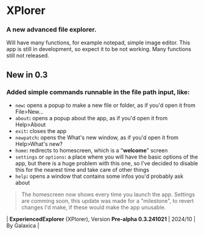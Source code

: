 # XPlorer
### A new advanced file explorer.
Will have many functions, for example notepad, simple image editor. This app is still in development, so expect it to be not working. Many functions still not released.
## New in 0.3
### Added simple commands runnable in the file path input, like:
-  `new`**:** opens a popup to make a new file or folder, as if you'd open it from File>New...
-  `about`**:** opens a popup about the app, as if you'd open it from Help>About
-  `exit`**:** closes the app
-  `newpatch`**:** opens the What's new window, as if you'd open it from Help>What's new?
-  `home`**:** redirects to homescreen, which is a "**welcome**" screen
-  `settings` or `options`**:** a place where you will have the basic options of the app, but there is a huge problem with this one, so I've decided to disable this for the nearest time and take care of other things
-  `help`**:** opens a window that contains some infos you'd probably ask about

>The homescreen now shows every time you launch the app.
Settings are comming soon, this update was made for a "milestone", to revert changes I'd make, if these would make the app unusable.

| **ExperiencedExplorer** (XPlorer), Version **Pre-alpha 0.3.241021** | 2024/10 | By Galaxica |
   
